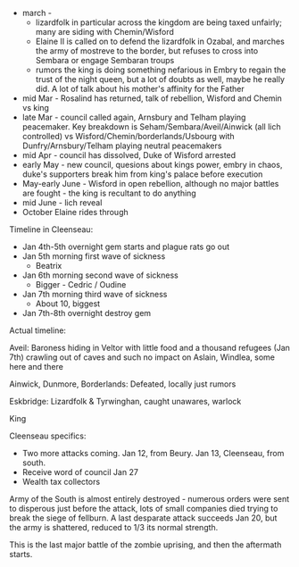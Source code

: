 * march - 
	* lizardfolk in particular across the kingdom are being taxed unfairly; many are siding with Chemin/Wisford
	* Elaine II is called on to defend the lizardfolk in Ozabal, and marches the army of mostreve to the border, but refuses to cross into Sembara or engage Sembaran troups
	* rumors the king is doing something nefarious in Embry to regain the trust of the night queen, but a lot of doubts as well, maybe he really did. A lot of talk about his mother's affinity for the Father
* mid Mar - Rosalind has returned, talk of rebellion, Wisford and Chemin vs king
* late Mar - council called again, Arnsbury and Telham playing peacemaker. Key breakdown is Seham/Sembara/Aveil/Ainwick (all lich controlled) vs Wisford/Chemin/borderlands/Usbourg with Dunfry/Arnsbury/Telham playing neutral peacemakers
* mid Apr - council has dissolved, Duke of Wisford arrested
* early May - new council, quesions about kings power, embry in chaos, duke's supporters break him from king's palace before execution
* May-early June - Wisford in open rebellion, although no major battles are fought - the king is recultant to do anything
* mid June - lich reveal
* October Elaine rides through


Timeline in Cleenseau:

* Jan 4th-5th overnight gem starts and plague rats go out
* Jan 5th morning first wave of sickness
	* Beatrix
* Jan 6th morning second wave of sickness
	* Bigger - Cedric / Oudine
* Jan 7th morning third wave of sickness
	* About 10, biggest
* Jan 7th-8th overnight destroy gem

Actual timeline:


Aveil:
Baroness hiding in Veltor with little food and a thousand refugees (Jan 7th)
crawling out of caves and such
no impact on Aslain, Windlea, some here and there

Ainwick, Dunmore, Borderlands:
Defeated, locally just rumors



Eskbridge:
Lizardfolk & Tyrwinghan, caught unawares, warlock


King


Cleenseau specifics:
- Two more attacks coming. Jan 12, from Beury. Jan 13, Cleenseau, from south.
- Receive word of council Jan 27
- Wealth tax collectors 


Army of the South is almost entirely destroyed - numerous orders were sent to disperous just before the attack, lots of small companies died trying to break the siege of fellburn. A last desparate attack succeeds Jan 20, but the army is shattered, reduced to 1/3 its normal strength.

This is the last major battle of the zombie uprising, and then the aftermath starts.
